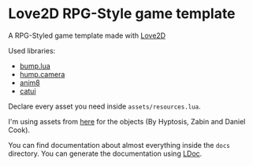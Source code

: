 # Love2D RPG-Style game template
A RPG-Styled game template made with [Love2D](https://love2d.org/)

Used libraries:
* [bump.lua](https://github.com/kikito/bump.lua)
* [hump.camera](https://hump.readthedocs.io/en/latest/camera.html)
* [anim8](https://github.com/kikito/anim8)
* [catui](https://github.com/wilhantian/catui)

Declare every asset you need inside `assets/resources.lua`.

I'm using assets from [here](https://opengameart.org/content/castle-tiles-for-rpgs) for the objects (By Hyptosis, Zabin and Daniel Cook).

You can find documentation about almost everything inside the `docs` directory.
You can generate the documentation using [LDoc](https://github.com/lunarmodules/LDoc).
